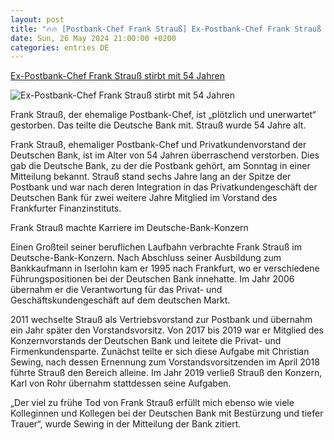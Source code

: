 ```yaml
---
layout: post
title: "🔥🔥 [Postbank-Chef Frank Strauß] Ex-Postbank-Chef Frank Strauß stirbt mit 54 Jahren"
date: Sun, 26 May 2024 21:00:00 +0200
categories: entries DE
---
```

[Ex-Postbank-Chef Frank Strauß stirbt mit 54 Jahren](https://www.private-banking-magazin.de/ehemaliger-deutsche-bank-vorstand-stirbt-mit-54-jahren-frank-strauss/)

![Ex-Postbank-Chef Frank Strauß stirbt mit 54 Jahren](https://www.private-banking-magazin.de/uploads/images/teaser/big/1716792755-Frank-Strauss-starb-im-Alter-von-54-Jahren.jpg)

Frank Strauß, der ehemalige Postbank-Chef, ist „plötzlich und unerwartet“ gestorben. Das teilte die Deutsche Bank mit. Strauß wurde 54 Jahre alt.

Frank Strauß, ehemaliger Postbank-Chef und Privatkundenvorstand der Deutschen Bank, ist im Alter von 54 Jahren überraschend verstorben. Dies gab die Deutsche Bank, zu der die Postbank gehört, am Sonntag in einer Mitteilung bekannt. Strauß stand sechs Jahre lang an der Spitze der Postbank und war nach deren Integration in das Privatkundengeschäft der Deutschen Bank für zwei weitere Jahre Mitglied im Vorstand des Frankfurter Finanzinstituts.

Frank Strauß machte Karriere im Deutsche-Bank-Konzern

Einen Großteil seiner beruflichen Laufbahn verbrachte Frank Strauß im Deutsche-Bank-Konzern. Nach Abschluss seiner Ausbildung zum Bankkaufmann in Iserlohn kam er 1995 nach Frankfurt, wo er verschiedene Führungspositionen bei der Deutschen Bank innehatte. Im Jahr 2006 übernahm er die Verantwortung für das Privat- und Geschäftskundengeschäft auf dem deutschen Markt.

2011 wechselte Strauß als Vertriebsvorstand zur Postbank und übernahm ein Jahr später den Vorstandsvorsitz. Von 2017 bis 2019 war er Mitglied des Konzernvorstands der Deutschen Bank und leitete die Privat- und Firmenkundensparte. Zunächst teilte er sich diese Aufgabe mit Christian Sewing, nach dessen Ernennung zum Vorstandsvorsitzenden im April 2018 führte Strauß den Bereich alleine. Im Jahr 2019 verließ Strauß den Konzern, Karl von Rohr übernahm stattdessen seine Aufgaben.

„Der viel zu frühe Tod von Frank Strauß erfüllt mich ebenso wie viele Kolleginnen und Kollegen bei der Deutschen Bank mit Bestürzung und tiefer Trauer“, wurde Sewing in der Mitteilung der Bank zitiert.


